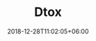 ---
title: "Dtox"
date: 2018-12-28T11:02:05+06:00 
# type don't remove or customize
type : "docs"
---